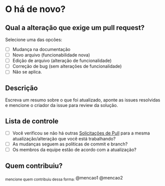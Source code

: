 # O há de novo?
## Qual a alteração que exige um pull request?

Selecione uma das opcões:
- [ ] Mudança na documentação
- [ ] Novo arquivo (funcionabilidade nova)
- [ ] Edição de arquivo (alteração de funcionalidade)
- [ ] Correção de bug (sem alterações de funcionalidade)
- [ ] Não se aplica.

## Descrição 
Escreva um resumo sobre o que foi atualizado, aponte as issues resolvidas e mencione o criador da issue para review da solução.

## Lista de controle
- [ ] Você verificou se não há outras [Solicitações de Pull](https://github.com/fga-eps-mds/2022-1-Squad5/pulls) para a mesma atualização/alteração que você está trabalhando?
- [ ] As mudanças seguem as políticas de commit e branch?
- [ ] Os membros da equipe estão de acordo com a atualização?

## Quem contribuiu?
<sub>
mencione quem contribuiu dessa forma:
</sub> 
@mencao1 @mencao2
